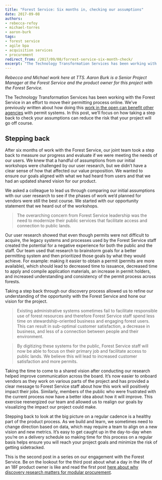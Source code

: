 ```yaml
---
title: "Forest Service: Six months in, checking our assumptions"
date: 2017-09-08
authors:
- rebecca-refoy
- michael-torres
- aaron-burk
tags:
- forest service
- agile bpa
- acquisition services
- procurement
redirect_from: /2017/09/08/forrest-service-six-month-check/
excerpt: "The Technology Transformation Services has been working with the Forest Service in an effort to move their permitting process online. In this post, we’ll focus on how taking a step back to check your assumptions can reduce the risk that your project will go off course."
---
```


_Rebecca and Michael work here at TTS. Aaron Burk is a Senior Project Manager at the Forest Service and the product owner for this project with the Forest Service._

The Technology Transformation Services has been working with the Forest Service in an effort to move their permitting process online. We’ve previously written about how doing this [work in the open can benefit other agencies](https://18f.gsa.gov/2017/03/15/one-agencys-investments-open-source-mean-others-benefit/) with permit systems. In this post, we’ll focus on how taking a step back to check your assumptions can reduce the risk that your project will go off course. 

## Stepping back

After six months of work with the Forest Service, our joint team took a step back to measure our progress and evaluate if we were meeting the needs of our users. We knew that a handful of assumptions from our initial workshops were challenged by our user research, but we didn’t have a clear sense of how that affected our value proposition. We wanted to ensure our goals aligned with what we had heard from users and that we had an updated shared vision for our product. 

We asked a colleague to lead us through comparing our initial assumptions with our user research to see if the phases of work we’d planned for vendors were still the best course. We started with our opportunity statement that we heard out of the workshops. 

> The overarching concern from Forest Service leadership was the need to modernize their public services that facilitate access and connection to public lands. 

Our user research showed that even though permits were not difficult to acquire, the legacy systems and processes used by the Forest Service staff created the potential for a negative experience for both the public and the staff. Our team used that research to brainstorm goals for a better permitting system and then prioritized those goals by what they would achieve. For example: making it easier to obtain a permit (permits are more available), which should lead to decreased time to issuance, decreased time to apply and compile application materials, an increase in permit holders, and increased understanding and consistency of the permit process across forests.

Taking a step back through our discovery process allowed us to refine our understanding of the opportunity with the Forest Service and hone our vision for the project. 

> Existing administrative systems sometimes fail to facilitate responsible use of forest resources and therefore Forest Service staff spend less time on stewardship-oriented business and engaging forest users. This can result in sub-optimal customer satisfaction, a decrease in business, and less of a connection between people and their environment.

> By digitizing these systems for the public, Forest Service staff will now be able to focus on their primary job and facilitate access to public lands. We believe this will lead to increased customer satisfaction and more permits.

Taking the time to come to a shared vision after conducting our research helped improve communication across the board. It’s now easier to onboard vendors as they work on various parts of the project and has provided a clear message to Forest Service staff about how this work will positively impact their jobs. Similarly, members of the public who were frustrated with the current process now have a better idea about how it will improve. This exercise reenergized our team and allowed us to realign our goals by visualizing the impact our project could make. 

Stepping back to look at the big picture on a regular cadence is a healthy part of the product process. As we build and learn, we sometimes need to change direction based on data, which may require a team to align on a new vision and new metrics. It’s easy to get caught up in the day-to-day when you’re on a delivery schedule so making time for this process on a regular basis helps ensure you will reach your project goals and minimize the risk of getting sidetracked.

This is the second post in a series on our engagement with the Forest Service. Be on the lookout for the third post about what a day in the life of an 18F product owner is like and read the first post [here about why discovery research matters for modular procurement](https://18f.gsa.gov/2017/06/22/why-discovery-research-matters-for-modular-procurement/).
